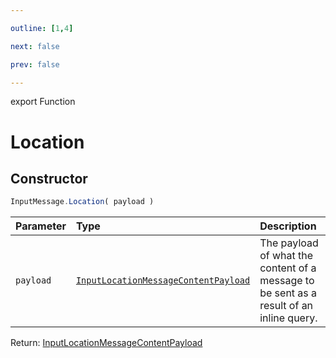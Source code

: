 ```yaml
---

outline: [1,4]

next: false

prev: false

---
```


export Function
# Location

## Constructor
 ```ts
 InputMessage.Location( payload )
 ```
 
 | Parameter | Type | Description |
| :--- | :--- | :--- |
| `payload` | [`InputLocationMessageContentPayload`](../../../interfaces/InputLocationMessageContentPayload.md) | The payload of what the content of a message to be sent as a result of an inline query. |

Return: [InputLocationMessageContentPayload](../../../interfaces/InputLocationMessageContentPayload.md)
